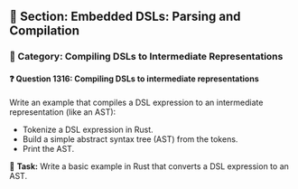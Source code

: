 ## 📘 Section: Embedded DSLs: Parsing and Compilation
### 🔹 Category: Compiling DSLs to Intermediate Representations
#### ❓ Question 1316: Compiling DSLs to intermediate representations

Write an example that compiles a DSL expression to an intermediate representation (like an AST):

- Tokenize a DSL expression in Rust.
- Build a simple abstract syntax tree (AST) from the tokens.
- Print the AST.

🔧 **Task:** Write a basic example in Rust that converts a DSL expression to an AST.
